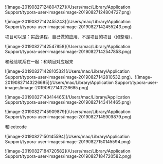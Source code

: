 

![image-20190827124804727](/Users/mac/Library/Application Support/typora-user-images/image-20190827124804727.png) 

![image-20190827142455243](/Users/mac/Library/Application Support/typora-user-images/image-20190827142455243.png)



项目可以是：实战课程、自己做的应用、不是项目的项目（如整理）、

![image-20190827142547858](/Users/mac/Library/Application Support/typora-user-images/image-20190827142547858.png)

和经验联系在一起：和项目对应起来

![image-20190827142810532](/Users/mac/Library/Application Support/typora-user-images/image-20190827142810532.png)、![image-20190827143226685](/Users/mac/Library/Application Support/typora-user-images/image-20190827143226685.png)

![image-20190827143414465](/Users/mac/Library/Application Support/typora-user-images/image-20190827143414465.png)

![image-20190827145909879](/Users/mac/Library/Application Support/typora-user-images/image-20190827145909879.png)

和leetcode 



![image-20190827150145594](/Users/mac/Library/Application Support/typora-user-images/image-20190827150145594.png)

![image-20190827184720582](/Users/mac/Library/Application Support/typora-user-images/image-20190827184720582.png)